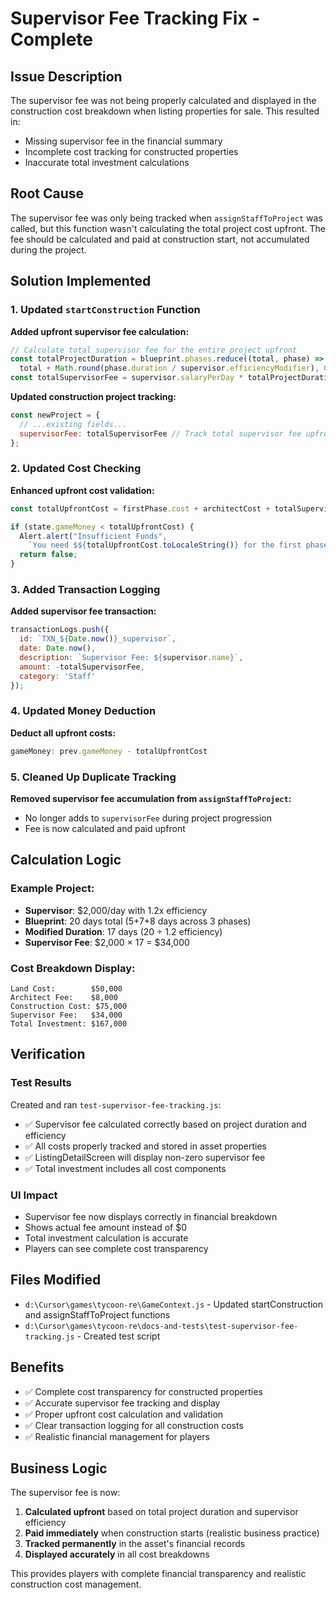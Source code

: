# Supervisor Fee Tracking Fix - Complete

## Issue Description
The supervisor fee was not being properly calculated and displayed in the construction cost breakdown when listing properties for sale. This resulted in:
- Missing supervisor fee in the financial summary 
- Incomplete cost tracking for constructed properties
- Inaccurate total investment calculations

## Root Cause
The supervisor fee was only being tracked when `assignStaffToProject` was called, but this function wasn't calculating the total project cost upfront. The fee should be calculated and paid at construction start, not accumulated during the project.

## Solution Implemented

### 1. Updated `startConstruction` Function
**Added upfront supervisor fee calculation:**
```javascript
// Calculate total supervisor fee for the entire project upfront
const totalProjectDuration = blueprint.phases.reduce((total, phase) => 
  total + Math.round(phase.duration / supervisor.efficiencyModifier), 0);
const totalSupervisorFee = supervisor.salaryPerDay * totalProjectDuration;
```

**Updated construction project tracking:**
```javascript
const newProject = {
  // ...existing fields...
  supervisorFee: totalSupervisorFee // Track total supervisor fee upfront
};
```

### 2. Updated Cost Checking
**Enhanced upfront cost validation:**
```javascript
const totalUpfrontCost = firstPhase.cost + architectCost + totalSupervisorFee;

if (state.gameMoney < totalUpfrontCost) {
  Alert.alert("Insufficient Funds", 
    `You need $${totalUpfrontCost.toLocaleString()} for the first phase, architect fee, and supervisor fee.`);
  return false;
}
```

### 3. Added Transaction Logging
**Added supervisor fee transaction:**
```javascript
transactionLogs.push({
  id: `TXN_${Date.now()}_supervisor`,
  date: Date.now(),
  description: `Supervisor Fee: ${supervisor.name}`,
  amount: -totalSupervisorFee,
  category: 'Staff'
});
```

### 4. Updated Money Deduction
**Deduct all upfront costs:**
```javascript
gameMoney: prev.gameMoney - totalUpfrontCost
```

### 5. Cleaned Up Duplicate Tracking
**Removed supervisor fee accumulation from `assignStaffToProject`:**
- No longer adds to `supervisorFee` during project progression
- Fee is now calculated and paid upfront

## Calculation Logic

### Example Project:
- **Supervisor**: $2,000/day with 1.2x efficiency
- **Blueprint**: 20 days total (5+7+8 days across 3 phases)
- **Modified Duration**: 17 days (20 ÷ 1.2 efficiency)
- **Supervisor Fee**: $2,000 × 17 = $34,000

### Cost Breakdown Display:
```
Land Cost:        $50,000
Architect Fee:    $8,000
Construction Cost: $75,000
Supervisor Fee:   $34,000
Total Investment: $167,000
```

## Verification

### Test Results
Created and ran `test-supervisor-fee-tracking.js`:
- ✅ Supervisor fee calculated correctly based on project duration and efficiency
- ✅ All costs properly tracked and stored in asset properties
- ✅ ListingDetailScreen will display non-zero supervisor fee
- ✅ Total investment includes all cost components

### UI Impact
- Supervisor fee now displays correctly in financial breakdown
- Shows actual fee amount instead of $0
- Total investment calculation is accurate
- Players can see complete cost transparency

## Files Modified
- `d:\Cursor\games\tycoon-re\GameContext.js` - Updated startConstruction and assignStaffToProject functions
- `d:\Cursor\games\tycoon-re\docs-and-tests\test-supervisor-fee-tracking.js` - Created test script

## Benefits
- ✅ Complete cost transparency for constructed properties
- ✅ Accurate supervisor fee tracking and display
- ✅ Proper upfront cost calculation and validation
- ✅ Clear transaction logging for all construction costs
- ✅ Realistic financial management for players

## Business Logic
The supervisor fee is now:
1. **Calculated upfront** based on total project duration and supervisor efficiency
2. **Paid immediately** when construction starts (realistic business practice)
3. **Tracked permanently** in the asset's financial records
4. **Displayed accurately** in all cost breakdowns

This provides players with complete financial transparency and realistic construction cost management.
